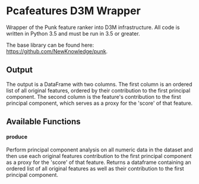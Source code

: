 # Pcafeatures D3M Wrapper
Wrapper of the Punk feature ranker into D3M infrastructure. All code is written in Python 3.5 and must be run in 3.5 or greater.

The base library can be found here: https://github.com/NewKnowledge/punk.

## Output
The output is a DataFrame with two columns. The first column is an ordered list of all original features, ordered by their contribution to the first principal component. The second column is the feature's contribution to the first principal component, which serves as a proxy for the 'score' of that feature. 

## Available Functions

#### produce
Perform principal component analysis on all numeric data in the dataset and then use each original features contribution to the first principal component as a proxy for the 'score' of that feature. Returns a dataframe containing an ordered list of all original features as well as their contribution to the first principal component.
